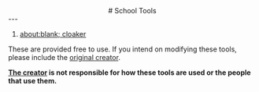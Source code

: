 <center>
# School Tools
</center>
---
<ol>
  <li><a href="https://sonofa.netlify.app/">about:blank; cloaker</a></li>
</ol>


These are provided free to use.
If you intend on modifying these tools, please include the [original creator][1].

**[The creator][1] is not responsible for how these tools are used or the people that use them.**

[1]:https://github.com/imightknoiw
